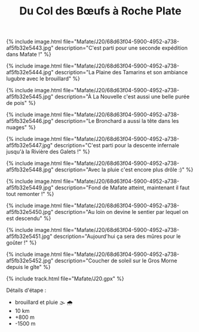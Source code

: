 ﻿---
title: "Du Col des Bœufs à Roche Plate"
permalink: /Mafate/J20/
sidebar:
  nav: "mafate"
enable_tracks: true
---

{% include image.html file="Mafate/J20/68d63f04-5900-4952-a738-af5fb32e5443.jpg" description="C'est parti pour une seconde expédition dans Mafate !" %}

{% include image.html file="Mafate/J20/68d63f04-5900-4952-a738-af5fb32e5444.jpg" description="La Plaine des Tamarins et son ambiance lugubre avec le brouillard" %}

{% include image.html file="Mafate/J20/68d63f04-5900-4952-a738-af5fb32e5445.jpg" description="À La Nouvelle c'est aussi une belle purée de pois" %}

{% include image.html file="Mafate/J20/68d63f04-5900-4952-a738-af5fb32e5446.jpg" description="Le Bronchard a aussi la tête dans les nuages" %}

{% include image.html file="Mafate/J20/68d63f04-5900-4952-a738-af5fb32e5447.jpg" description="C'est parti pour la descente infernale jusqu'à la Rivière des Galets !" %}

{% include image.html file="Mafate/J20/68d63f04-5900-4952-a738-af5fb32e5448.jpg" description="Avec la pluie c'est encore plus drôle :)" %}

{% include image.html file="Mafate/J20/68d63f04-5900-4952-a738-af5fb32e5449.jpg" description="Fond de Mafate atteint, maintenant il faut tout remonter !" %}

{% include image.html file="Mafate/J20/68d63f04-5900-4952-a738-af5fb32e5450.jpg" description="Au loin on devine le sentier par lequel on est descendu" %}

{% include image.html file="Mafate/J20/68d63f04-5900-4952-a738-af5fb32e5451.jpg" description="Aujourd'hui ça sera des mûres pour le goûter !" %}

{% include image.html file="Mafate/J20/68d63f04-5900-4952-a738-af5fb32e5452.jpg" description="Coucher de soleil sur le Gros Morne depuis le gîte" %}

{% include track.html file="Mafate/J20.gpx" %}

Détails d'étape :
* brouillard et pluie :fog: :cloud_with_rain:
* 10 km
* +800 m
* -1500 m
